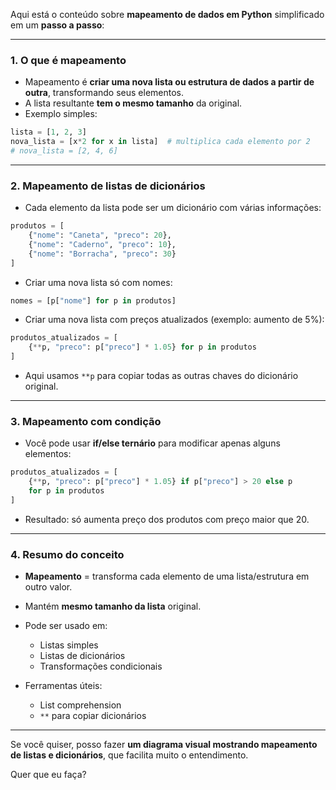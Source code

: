Aqui está o conteúdo sobre **mapeamento de dados em Python** simplificado em um **passo a passo**:

---

### 1. **O que é mapeamento**

* Mapeamento é **criar uma nova lista ou estrutura de dados a partir de outra**, transformando seus elementos.
* A lista resultante **tem o mesmo tamanho** da original.
* Exemplo simples:

```python
lista = [1, 2, 3]
nova_lista = [x*2 for x in lista]  # multiplica cada elemento por 2
# nova_lista = [2, 4, 6]
```

---

### 2. **Mapeamento de listas de dicionários**

* Cada elemento da lista pode ser um dicionário com várias informações:

```python
produtos = [
    {"nome": "Caneta", "preco": 20},
    {"nome": "Caderno", "preco": 10},
    {"nome": "Borracha", "preco": 30}
]
```

* Criar uma nova lista só com nomes:

```python
nomes = [p["nome"] for p in produtos]
```

* Criar uma nova lista com preços atualizados (exemplo: aumento de 5%):

```python
produtos_atualizados = [
    {**p, "preco": p["preco"] * 1.05} for p in produtos
]
```

* Aqui usamos `**p` para copiar todas as outras chaves do dicionário original.

---

### 3. **Mapeamento com condição**

* Você pode usar **if/else ternário** para modificar apenas alguns elementos:

```python
produtos_atualizados = [
    {**p, "preco": p["preco"] * 1.05} if p["preco"] > 20 else p
    for p in produtos
]
```

* Resultado: só aumenta preço dos produtos com preço maior que 20.

---

### 4. **Resumo do conceito**

* **Mapeamento** = transforma cada elemento de uma lista/estrutura em outro valor.
* Mantém **mesmo tamanho da lista** original.
* Pode ser usado em:

  * Listas simples
  * Listas de dicionários
  * Transformações condicionais
* Ferramentas úteis:

  * List comprehension
  * `**` para copiar dicionários

---

Se você quiser, posso fazer **um diagrama visual mostrando mapeamento de listas e dicionários**, que facilita muito o entendimento.

Quer que eu faça?
